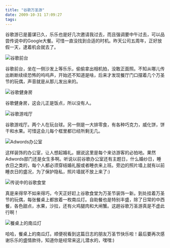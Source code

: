 ```yaml
---
title: "谷歌万圣游"
date: 2009-10-31 17:09:27
tags:
---
```


谷歌游已是蓄谋已久，乐乐也是好几次邀请我过去，而且强调要中午过去，可以品尝传说中的Google大餐。可惜一直没找到合适的时机。昨天公司五周年，正好放假一天，逮着机会就去了。 

![谷歌前台](../../../images/2009/10/e8b0b7e6ad8ce5898de58fb0.jpg "谷歌前台") 

谷歌前台，坐在一侧沙发上等乐乐，偷偷拿出相机拍，没敢正面照。不知从哪儿传出断断续续恐怖的呜呜声，开始还不知道是啥，后来才发现餐厅门口摆着几个万圣节的玩偶，声音就是从那儿发出来的。 

![谷歌健身房](../../../images/2009/10/e8b0b7e6ad8ce581a5e8baabe688bf.jpg "谷歌健身房") 

谷歌健身房，这会儿正是饭点，所以没有人。 

![谷歌游戏厅](../../../images/2009/10/e8b0b7e6ad8ce6b8b8e6888fe5aea4.jpg "谷歌游戏厅") 

谷歌游戏厅。两个人在玩台球。另一侧是一大排零食，有各种巧克力，威化饼，饼干和水果。可惜这会儿每个框里都已经所剩无几。 

![Adwords办公室](../../../images/2009/10/e8b0b7e6ad8ce58a9ee585ace5aea4.jpg "Adwords办公室") 

这样装饰的办公室，让人想起婚礼。据说这里是每个来访游客的必拍地。果然Adwords部门还是女生多啊。听说以前谷歌办公室还有主题日，什么婚纱日，睡衣日之类的，每个人都必须穿结婚礼服或者睡衣来上班。旁边的照片墙上就有以前睡衣日的盛况，为了保护隐私，照片墙就不放上来了:) 

![传说中的谷歌食堂](../../../images/2009/10/e8b0b7e6ad8ce9a39fe5a082.jpg "传说中的谷歌食堂") 

真是来得早不如来得巧，今天正好赶上谷歌食堂为万圣节装饰一新。到处挂着万圣节的玩偶，每张餐桌上都放着一枚南瓜灯。自助餐也是特别丰盛，除了日常的中西餐，各色甜点，水果，沙拉，还有火鸡腿肉和大闸蟹。这趟谷歌万圣游真是不虚此行啊！ 

![餐桌上的南瓜灯](../../../images/2009/10/e8b0b7e6ad8ce9a39fe5a082e9878ce79a84e58d97e7939ce781af1.jpg "餐桌上的南瓜灯") 

哈哈，餐桌上的南瓜灯。顺便祝看到这篇日志的朋友万圣节快乐啦！最后要再次感谢乐乐的盛情款待，知道你是经常来这儿潜水的，嘿嘿:)